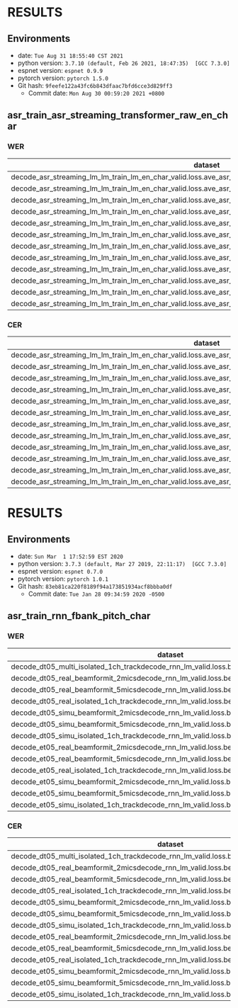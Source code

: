 <!-- Generated by scripts/utils/show_asr_result.sh -->
# RESULTS
## Environments
- date: `Tue Aug 31 18:55:40 CST 2021`
- python version: `3.7.10 (default, Feb 26 2021, 18:47:35)  [GCC 7.3.0]`
- espnet version: `espnet 0.9.9`
- pytorch version: `pytorch 1.5.0`
- Git hash: `9feefe122a43fc6b843dfaac7bfd6cce3d829ff3`
  - Commit date: `Mon Aug 30 00:59:20 2021 +0800`

## asr_train_asr_streaming_transformer_raw_en_char
### WER

|dataset|Snt|Wrd|Corr|Sub|Del|Ins|Err|S.Err|
|---|---|---|---|---|---|---|---|---|
|decode_asr_streaming_lm_lm_train_lm_en_char_valid.loss.ave_asr_model_valid.acc.ave/dt05_real_beamformit_2mics|1640|27119|66.4|32.5|1.2|42.3|75.9|98.9|
|decode_asr_streaming_lm_lm_train_lm_en_char_valid.loss.ave_asr_model_valid.acc.ave/dt05_real_beamformit_5mics|1640|27119|70.1|28.9|1.0|38.0|68.0|98.6|
|decode_asr_streaming_lm_lm_train_lm_en_char_valid.loss.ave_asr_model_valid.acc.ave/dt05_real_isolated_1ch_track|1640|27119|63.3|35.6|1.2|44.7|81.4|99.0|
|decode_asr_streaming_lm_lm_train_lm_en_char_valid.loss.ave_asr_model_valid.acc.ave/dt05_simu_beamformit_2mics|1640|27120|61.0|37.5|1.5|53.3|92.3|99.8|
|decode_asr_streaming_lm_lm_train_lm_en_char_valid.loss.ave_asr_model_valid.acc.ave/dt05_simu_beamformit_5mics|1640|27120|64.9|33.8|1.3|51.3|86.4|99.8|
|decode_asr_streaming_lm_lm_train_lm_en_char_valid.loss.ave_asr_model_valid.acc.ave/dt05_simu_isolated_1ch_track|1640|27120|60.1|38.5|1.3|52.6|92.5|99.8|
|decode_asr_streaming_lm_lm_train_lm_en_char_valid.loss.ave_asr_model_valid.acc.ave/et05_real_beamformit_2mics|1320|21409|52.7|45.9|1.4|55.9|103.2|99.1|
|decode_asr_streaming_lm_lm_train_lm_en_char_valid.loss.ave_asr_model_valid.acc.ave/et05_real_beamformit_5mics|1320|21409|57.7|40.9|1.4|52.3|94.6|99.1|
|decode_asr_streaming_lm_lm_train_lm_en_char_valid.loss.ave_asr_model_valid.acc.ave/et05_real_isolated_1ch_track|1320|21409|48.7|49.8|1.6|59.0|110.3|99.4|
|decode_asr_streaming_lm_lm_train_lm_en_char_valid.loss.ave_asr_model_valid.acc.ave/et05_simu_beamformit_2mics|1320|21416|49.0|48.9|2.0|62.5|113.4|99.3|
|decode_asr_streaming_lm_lm_train_lm_en_char_valid.loss.ave_asr_model_valid.acc.ave/et05_simu_beamformit_5mics|1320|21416|52.2|45.8|2.0|62.6|110.4|99.3|
|decode_asr_streaming_lm_lm_train_lm_en_char_valid.loss.ave_asr_model_valid.acc.ave/et05_simu_isolated_1ch_track|1320|21416|49.9|48.2|2.0|61.2|111.4|98.9|

### CER

|dataset|Snt|Wrd|Corr|Sub|Del|Ins|Err|S.Err|
|---|---|---|---|---|---|---|---|---|
|decode_asr_streaming_lm_lm_train_lm_en_char_valid.loss.ave_asr_model_valid.acc.ave/dt05_real_beamformit_2mics|1640|160390|88.1|9.8|2.1|34.9|46.8|98.9|
|decode_asr_streaming_lm_lm_train_lm_en_char_valid.loss.ave_asr_model_valid.acc.ave/dt05_real_beamformit_5mics|1640|160390|90.2|8.2|1.7|31.2|41.1|98.7|
|decode_asr_streaming_lm_lm_train_lm_en_char_valid.loss.ave_asr_model_valid.acc.ave/dt05_real_isolated_1ch_track|1640|160390|86.3|11.4|2.3|37.5|51.1|99.0|
|decode_asr_streaming_lm_lm_train_lm_en_char_valid.loss.ave_asr_model_valid.acc.ave/dt05_simu_beamformit_2mics|1640|160400|85.0|12.3|2.7|44.6|59.5|99.8|
|decode_asr_streaming_lm_lm_train_lm_en_char_valid.loss.ave_asr_model_valid.acc.ave/dt05_simu_beamformit_5mics|1640|160400|87.3|10.5|2.3|42.4|55.1|99.8|
|decode_asr_streaming_lm_lm_train_lm_en_char_valid.loss.ave_asr_model_valid.acc.ave/dt05_simu_isolated_1ch_track|1640|160400|84.4|13.0|2.5|44.3|59.9|99.8|
|decode_asr_streaming_lm_lm_train_lm_en_char_valid.loss.ave_asr_model_valid.acc.ave/et05_real_beamformit_2mics|1320|126796|80.3|16.3|3.4|47.5|67.1|99.1|
|decode_asr_streaming_lm_lm_train_lm_en_char_valid.loss.ave_asr_model_valid.acc.ave/et05_real_beamformit_5mics|1320|126796|83.5|13.7|2.8|43.6|60.1|99.1|
|decode_asr_streaming_lm_lm_train_lm_en_char_valid.loss.ave_asr_model_valid.acc.ave/et05_real_isolated_1ch_track|1320|126796|77.9|18.4|3.7|50.8|72.9|99.4|
|decode_asr_streaming_lm_lm_train_lm_en_char_valid.loss.ave_asr_model_valid.acc.ave/et05_simu_beamformit_2mics|1320|126812|77.9|17.8|4.4|52.9|75.1|99.3|
|decode_asr_streaming_lm_lm_train_lm_en_char_valid.loss.ave_asr_model_valid.acc.ave/et05_simu_beamformit_5mics|1320|126812|80.1|16.2|3.8|52.1|72.0|99.3|
|decode_asr_streaming_lm_lm_train_lm_en_char_valid.loss.ave_asr_model_valid.acc.ave/et05_simu_isolated_1ch_track|1320|126812|78.2|17.8|4.0|51.8|73.7|98.9|


# RESULTS
## Environments
- date: `Sun Mar  1 17:52:59 EST 2020`
- python version: `3.7.3 (default, Mar 27 2019, 22:11:17)  [GCC 7.3.0]`
- espnet version: `espnet 0.7.0`
- pytorch version: `pytorch 1.0.1`
- Git hash: `83eb81ca220f8189f94a173851934acf8bbba0df`
  - Commit date: `Tue Jan 28 09:34:59 2020 -0500`

## asr_train_rnn_fbank_pitch_char
### WER

|dataset|Snt|Wrd|Corr|Sub|Del|Ins|Err|S.Err|
|---|---|---|---|---|---|---|---|---|
|decode_dt05_multi_isolated_1ch_trackdecode_rnn_lm_valid.loss.best_asr_model_valid.loss.best|3280|54239|73.1|22.7|4.2|3.6|30.5|92.2|
|decode_dt05_real_beamformit_2micsdecode_rnn_lm_valid.loss.best_asr_model_valid.loss.best|1635|27011|77.4|19.1|3.4|3.2|25.7|90.5|
|decode_dt05_real_beamformit_5micsdecode_rnn_lm_valid.loss.best_asr_model_valid.loss.best|1640|27119|80.8|16.2|3.0|2.5|21.7|88.0|
|decode_dt05_real_isolated_1ch_trackdecode_rnn_lm_valid.loss.best_asr_model_valid.loss.best|1640|27119|73.5|22.3|4.1|3.3|29.8|92.5|
|decode_dt05_simu_beamformit_2micsdecode_rnn_lm_valid.loss.best_asr_model_valid.loss.best|1635|27032|76.0|20.2|3.8|3.0|27.0|89.7|
|decode_dt05_simu_beamformit_5micsdecode_rnn_lm_valid.loss.best_asr_model_valid.loss.best|1640|27120|79.4|17.3|3.4|2.3|22.9|86.7|
|decode_dt05_simu_isolated_1ch_trackdecode_rnn_lm_valid.loss.best_asr_model_valid.loss.best|1640|27120|72.6|23.0|4.3|3.7|31.1|91.6|
|decode_et05_real_beamformit_2micsdecode_rnn_lm_valid.loss.best_asr_model_valid.loss.best|1316|21330|64.5|29.7|5.8|4.4|39.9|94.1|
|decode_et05_real_beamformit_5micsdecode_rnn_lm_valid.loss.best_asr_model_valid.loss.best|1320|21409|69.7|25.2|5.1|3.7|34.0|92.3|
|decode_et05_real_isolated_1ch_trackdecode_rnn_lm_valid.loss.best_asr_model_valid.loss.best|1320|21409|60.2|33.2|6.6|4.9|44.7|96.1|
|decode_et05_simu_beamformit_2micsdecode_rnn_lm_valid.loss.best_asr_model_valid.loss.best|1316|21342|65.3|29.1|5.7|4.4|39.1|94.3|
|decode_et05_simu_beamformit_5micsdecode_rnn_lm_valid.loss.best_asr_model_valid.loss.best|1320|21416|68.7|26.3|4.9|4.2|35.5|93.8|
|decode_et05_simu_isolated_1ch_trackdecode_rnn_lm_valid.loss.best_asr_model_valid.loss.best|1320|21416|63.1|30.8|6.1|4.7|41.7|94.5|

### CER

|dataset|Snt|Wrd|Corr|Sub|Del|Ins|Err|S.Err|
|---|---|---|---|---|---|---|---|---|
|decode_dt05_multi_isolated_1ch_trackdecode_rnn_lm_valid.loss.best_asr_model_valid.loss.best|3280|320790|86.6|7.6|5.8|3.3|16.7|92.2|
|decode_dt05_real_beamformit_2micsdecode_rnn_lm_valid.loss.best_asr_model_valid.loss.best|1635|159776|89.4|5.8|4.8|2.6|13.2|90.5|
|decode_dt05_real_beamformit_5micsdecode_rnn_lm_valid.loss.best_asr_model_valid.loss.best|1640|160390|91.2|4.7|4.1|2.1|10.8|88.0|
|decode_dt05_real_isolated_1ch_trackdecode_rnn_lm_valid.loss.best_asr_model_valid.loss.best|1640|160390|87.1|7.3|5.7|3.0|16.0|92.5|
|decode_dt05_simu_beamformit_2micsdecode_rnn_lm_valid.loss.best_asr_model_valid.loss.best|1635|159876|88.3|6.5|5.3|2.8|14.6|89.7|
|decode_dt05_simu_beamformit_5micsdecode_rnn_lm_valid.loss.best_asr_model_valid.loss.best|1640|160400|90.3|5.2|4.5|2.2|11.9|86.7|
|decode_dt05_simu_isolated_1ch_trackdecode_rnn_lm_valid.loss.best_asr_model_valid.loss.best|1640|160400|86.2|7.9|5.9|3.5|17.3|91.6|
|decode_et05_real_beamformit_2micsdecode_rnn_lm_valid.loss.best_asr_model_valid.loss.best|1316|126318|81.4|10.2|8.4|4.3|22.9|94.1|
|decode_et05_real_beamformit_5micsdecode_rnn_lm_valid.loss.best_asr_model_valid.loss.best|1320|126796|84.5|8.3|7.1|3.4|18.9|92.3|
|decode_et05_real_isolated_1ch_trackdecode_rnn_lm_valid.loss.best_asr_model_valid.loss.best|1320|126796|78.5|12.0|9.5|5.0|26.5|96.1|
|decode_et05_simu_beamformit_2micsdecode_rnn_lm_valid.loss.best_asr_model_valid.loss.best|1316|126381|81.4|10.2|8.4|4.3|22.9|94.3|
|decode_et05_simu_beamformit_5micsdecode_rnn_lm_valid.loss.best_asr_model_valid.loss.best|1320|126812|83.8|8.8|7.4|3.8|20.0|93.8|
|decode_et05_simu_isolated_1ch_trackdecode_rnn_lm_valid.loss.best_asr_model_valid.loss.best|1320|126812|79.9|11.0|9.0|4.9|25.0|94.5|

